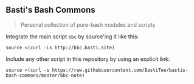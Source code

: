 ## Basti's Bash Commons
> Personal collection of pure-bash modules and scripts

Integrate the main script `bbc` by source'ing it like this:

```shell
source <(curl -Ls http://bbc.basti.site)
```

Include any other script in this repository by using an explicit link:

```shell
source <(curl -s https://raw.githubusercontent.com/BastiTee/bastis-bash-commons/master/bbc-note)
```
